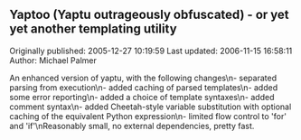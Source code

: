 ## Yaptoo (Yaptu outrageously obfuscated) - or yet yet another templating utility

Originally published: 2005-12-27 10:19:59
Last updated: 2006-11-15 16:58:11
Author: Michael Palmer

An enhanced version of yaptu, with the following changes\n- separated parsing from execution\n- added caching of parsed templates\n- added some error reporting\n- added a choice of template syntaxes\n- added comment syntax\n- added Cheetah-style variable substitution with optional caching of the equivalent Python expression\n- limited flow control to 'for' and 'if'\nReasonably small, no external dependencies, pretty fast.